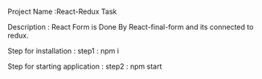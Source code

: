 Project Name :React-Redux Task

Description : React Form is Done By React-final-form and its connected to redux.

Step for installation : step1 : npm i

Step for starting application : step2 : npm start
